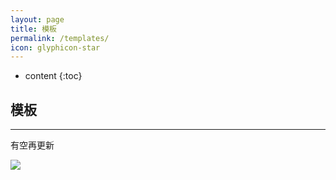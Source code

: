 ```yaml
---
layout: page
title: 模板
permalink: /templates/
icon: glyphicon-star
---
```


* content
{:toc}

## 模板

----

有空再更新

![](https://github.com/neutraltone/awesome-stock-resources/blob/master/img/splash.jpg?raw=true)
